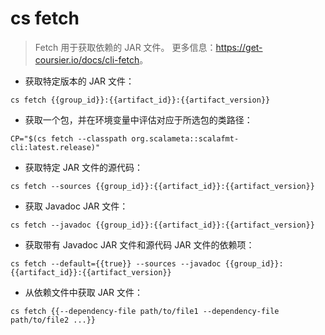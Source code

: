 # cs fetch

> Fetch 用于获取依赖的 JAR 文件。
> 更多信息：<https://get-coursier.io/docs/cli-fetch>。

- 获取特定版本的 JAR 文件：

`cs fetch {{group_id}}:{{artifact_id}}:{{artifact_version}}`

- 获取一个包，并在环境变量中评估对应于所选包的类路径：

`CP="$(cs fetch --classpath org.scalameta::scalafmt-cli:latest.release)"`

- 获取特定 JAR 文件的源代码：

`cs fetch --sources {{group_id}}:{{artifact_id}}:{{artifact_version}}`

- 获取 Javadoc JAR 文件：

`cs fetch --javadoc {{group_id}}:{{artifact_id}}:{{artifact_version}}`

- 获取带有 Javadoc JAR 文件和源代码 JAR 文件的依赖项：

`cs fetch --default={{true}} --sources --javadoc {{group_id}}:{{artifact_id}}:{{artifact_version}}`

- 从依赖文件中获取 JAR 文件：

`cs fetch {{--dependency-file path/to/file1 --dependency-file path/to/file2 ...}}`